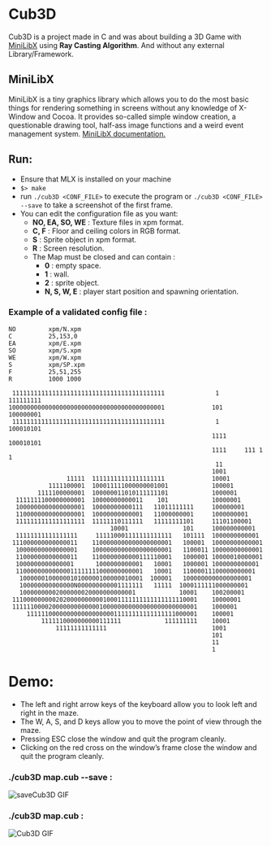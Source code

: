 # Cub3D


Cub3D is a project made in C and was about building a 3D Game with [MiniLibX](https://github.com/keuhdall/images_example) using **Ray Casting Algorithm**. And without any external Library/Framework.

## MiniLibX
MiniLibX is a tiny graphics library which allows you to do the most basic things for rendering something in screens without any knowledge of X-Window and Cocoa. It provides so-called simple window creation, a questionable drawing tool, half-ass image functions and a weird event management system.
[MiniLibX documentation.](https://harm-smits.github.io/42docs/libs/minilibx)

## Run:
* Ensure that MLX is installed on your machine
* `$> make`
* run `./cub3D <CONF_FILE>` to execute the program or `./cub3D <CONF_FILE> --save` to take a screenshot of the first frame.
* You can edit the configuration file as you want:
  - **NO, EA, SO, WE** : Texture files in xpm format.
  - **C, F** : Floor and ceiling colors in RGB format.
  - **S** : Sprite object in xpm format.
  - **R** : Screen resolution.
  - The Map must be closed and can contain :
    - **0** : empty space.
    - **1** : wall.
    - **2** : sprite object.
    - **N, S, W, E** : player start position and spawning orientation.
   
### Example of a validated config file :

```
NO         xpm/N.xpm
C          25,153,0
EA         xpm/E.xpm
SO         xpm/S.xpm
WE         xpm/W.xpm
S          xpm/SP.xpm
F          25,51,255
R          1000 1000

 111111111111111111111111111111111111111111              1      111111111
1000000000000000000000000000000000000000001             101     100000001
 111111111111111111111111111111111111111111              1      100010101
                                                        1111    100010101
                                                        1111     111 1 1
                                                         11
                                                        1001
                11111  11111111111111111111             10001
           1111100001  100011111000000001001            100001
        1111100000001  100000011010111111101            1000001
  1111111100000000001  10000000000011    101            10000001
  1000000000000000001  10000000000111   11011111111     100000001
  1100000000000000001  10000000000001   11000000001     1000000001
  1111111111111111111  11111110111111   11111111101     11101100001
                            10001               101     100000000001
  11111111111111111     111110001111111111111   101111  1000000000001
 111000000000000011    1100000000000000000001   100001  10000000000001
  10000000000000001    1000000000000000000001   1100011 10000000000001
  11000000000000011    1100000000000111110001   1000001 10000010000001
  1000000000000001      1000000000001   10001   1000001 1000000000001
  11000000000000011111111000000000001   10001   11000011100000000001
   1000000100000010100000100000010001  100001   1000000000000000001
   100000000000000N000000000001111111   11111  1000111111000000001
   10000000002000000020000000000001            10001    100200001
 111000000000202000000000010001111111111111111110001    10000001
 111111000020000000000000100000000000000000000000001    1000001
     11111100000000000000000011111111111111111000001    100001
         1111110000000000111111            111111111    10001
             11111111111111                             1001
                                                        101
                                                        11
                                                        1
```

# Demo:
- The left and right arrow keys of the keyboard allow you to look left and right in the maze.
- The W, A, S, and D keys allow you to move the point of view through the maze.
- Pressing ESC close the window and quit the program cleanly.
- Clicking on the red cross on the window’s frame close the window and
quit the program cleanly.

### ./cub3D map.cub --save :
![saveCub3D GIF](https://github.com/spydersy/42Cursus-ft_containers/blob/master/gif/saveCub3D.gif)

### ./cub3D map.cub :
![Cub3D GIF](https://github.com/spydersy/42Cursus-ft_containers/blob/master/gif/cub3D.gif)

